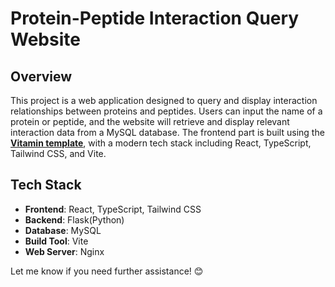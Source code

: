 # Protein-Peptide Interaction Query Website

## Overview

This project is a web application designed to query and display interaction relationships between proteins and peptides. Users can input the name of a protein or peptide, and the website will retrieve and display relevant interaction data from a MySQL database. The frontend part is built using the **[Vitamin template](https://github.com/wtchnm/Vitamin)**, with a modern tech stack including React, TypeScript, Tailwind CSS, and Vite.

## Tech Stack

- **Frontend**: React, TypeScript, Tailwind CSS
- **Backend**: Flask(Python)
- **Database**: MySQL
- **Build Tool**: Vite
- **Web Server**: Nginx

Let me know if you need further assistance! 😊
